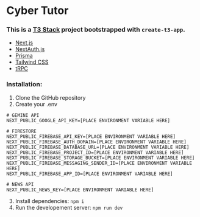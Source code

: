 # Cyber Tutor

### This is a [T3 Stack](https://create.t3.gg/) project bootstrapped with `create-t3-app`.

- [Next.js](https://nextjs.org)
- [NextAuth.js](https://next-auth.js.org)
- [Prisma](https://prisma.io)
- [Tailwind CSS](https://tailwindcss.com)
- [tRPC](https://trpc.io)

### Installation:

1. Clone the GitHub repository
2. Create your .env

```dotenv
# GEMINI API
NEXT_PUBLIC_GOOGLE_API_KEY=[PLACE ENVIRONMENT VARIABLE HERE]

# FIRESTORE
NEXT_PUBLIC_FIREBASE_API_KEY=[PLACE ENVIRONMENT VARIABLE HERE]
NEXT_PUBLIC_FIREBASE_AUTH_DOMAIN=[PLACE ENVIRONMENT VARIABLE HERE]
NEXT_PUBLIC_FIREBASE_DATABASE_URL=[PLACE ENVIRONMENT VARIABLE HERE]
NEXT_PUBLIC_FIREBASE_PROJECT_ID=[PLACE ENVIRONMENT VARIABLE HERE]
NEXT_PUBLIC_FIREBASE_STORAGE_BUCKET=[PLACE ENVIRONMENT VARIABLE HERE]
NEXT_PUBLIC_FIREBASE_MESSAGING_SENDER_ID=[PLACE ENVIRONMENT VARIABLE HERE]
NEXT_PUBLIC_FIREBASE_APP_ID=[PLACE ENVIRONMENT VARIABLE HERE]

# NEWS API
NEXT_PUBLIC_NEWS_KEY=[PLACE ENVIRONMENT VARIABLE HERE]
```

3. Install dependencies: `npm i`
4. Run the developement server: `npm run dev`
